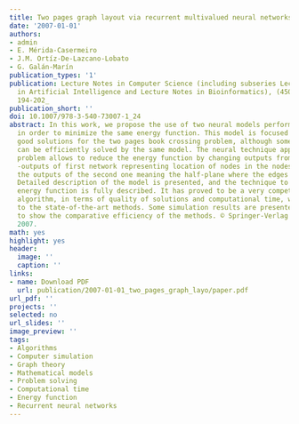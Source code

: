 ```yaml
---
title: Two pages graph layout via recurrent multivalued neural networks
date: '2007-01-01'
authors:
- admin
- E. Mérida-Casermeiro
- J.M. Ortíz-De-Lazcano-Lobato
- G. Galán-Marín
publication_types: '1'
publication: Lecture Notes in Computer Science (including subseries Lecture Notes
  in Artificial Intelligence and Lecture Notes in Bioinformatics), (4507 LNCS), _pp.
  194-202_
publication_short: ''
doi: 10.1007/978-3-540-73007-1_24
abstract: In this work, we propose the use of two neural models performing jointly
  in order to minimize the same energy function. This model is focused on obtaining
  good solutions for the two pages book crossing problem, although some others problems
  can be efficiently solved by the same model. The neural technique applied to this
  problem allows to reduce the energy function by changing outputs from both networks
  -outputs of first network representing location of nodes in the nodes line, while
  the outputs of the second one meaning the half-plane where the edges are drawn.
  Detailed description of the model is presented, and the technique to minimize an
  energy function is fully described. It has proved to be a very competitive and efficient
  algorithm, in terms of quality of solutions and computational time, when compared
  to the state-of-the-art methods. Some simulation results are presented in this paper,
  to show the comparative efficiency of the methods. © Springer-Verlag Berlin Heidelberg
  2007.
math: yes
highlight: yes
header:
  image: ''
  caption: ''
links:
- name: Download PDF
  url: publication/2007-01-01_two_pages_graph_layo/paper.pdf
url_pdf: ''
projects: ''
selected: no
url_slides: ''
image_preview: ''
tags:
- Algorithms
- Computer simulation
- Graph theory
- Mathematical models
- Problem solving
- Computational time
- Energy function
- Recurrent neural networks
---
```

